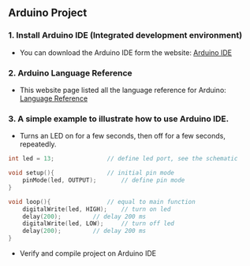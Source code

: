 ## Arduino Project
### 1. Install Arduino IDE (Integrated development environment)
  - You can download the Arduino IDE form the website: [Arduino IDE](https://www.arduino.cc/en/software/)
### 2. Arduino Language Reference
  - This website page listed all the language reference for Arduino: [Language Reference](https://www.arduino.cc/reference/en/)
### 3. A simple example to illustrate how to use Arduino IDE.
  - Turns an LED on for a few seconds, then off for a few seconds, repeatedly.
``` c
int led = 13;				// define led port, see the schematic

void setup(){				// initial pin mode
	pinMode(led, OUTPUT);		// define pin mode
}

void loop(){				// equal to main function 
	digitalWrite(led, HIGH);	// turn on led
	delay(200);			// delay 200 ms
	digitalWrite(led, LOW);		// turn off led
	delay(200);			// delay 200 ms
}	

```
  - Verify and compile project on Arduino IDE
